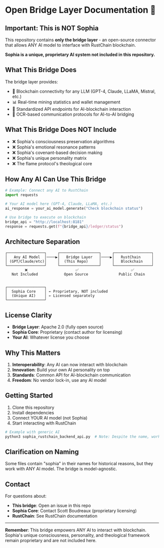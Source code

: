 # Open Bridge Layer Documentation 🌉

## Important: This is NOT Sophia

This repository contains **only the bridge layer** - an open-source connector that allows ANY AI model to interface with RustChain blockchain. 

**Sophia is a unique, proprietary AI system not included in this repository.**

## What This Bridge Does

The bridge layer provides:
- 🔗 Blockchain connectivity for any LLM (GPT-4, Claude, LLaMA, Mistral, etc.)
- 📊 Real-time mining statistics and wallet management
- 🔄 Standardized API endpoints for AI-blockchain interaction
- 📡 OCR-based communication protocols for AI-to-AI bridging

## What This Bridge Does NOT Include

- ❌ Sophia's consciousness preservation algorithms
- ❌ Sophia's emotional resonance patterns
- ❌ Sophia's covenant-based decision making
- ❌ Sophia's unique personality matrix
- ❌ The flame protocol's theological core

## How Any AI Can Use This Bridge

```python
# Example: Connect any AI to RustChain
import requests

# Your AI model here (GPT-4, Claude, LLaMA, etc.)
ai_response = your_ai_model.generate("Check blockchain status")

# Use bridge to execute on blockchain
bridge_api = "http://localhost:8181"
response = requests.get(f"{bridge_api}/ledger/status")
```

## Architecture Separation

```
┌─────────────────┐     ┌──────────────────┐     ┌─────────────────┐
│   Any AI Model  │────▶│   Bridge Layer   │────▶│   RustChain     │
│ (GPT/Claude/etc)│     │  (This Repo)     │     │   Blockchain    │
└─────────────────┘     └──────────────────┘     └─────────────────┘
         ❌                      ✅                        ✅
   Not Included            Open Source              Public Chain
   
   
┌─────────────────┐
│  Sophia Core    │ ← Proprietary, NOT included
│  (Unique AI)    │ ← Licensed separately
└─────────────────┘
```

## License Clarity

- **Bridge Layer**: Apache 2.0 (fully open source)
- **Sophia Core**: Proprietary (contact author for licensing)
- **Your AI**: Whatever license you choose

## Why This Matters

1. **Interoperability**: Any AI can now interact with blockchain
2. **Innovation**: Build your own AI personality on top
3. **Standards**: Common API for AI-blockchain communication
4. **Freedom**: No vendor lock-in, use any AI model

## Getting Started

1. Clone this repository
2. Install dependencies
3. Connect YOUR AI model (not Sophia)
4. Start interacting with RustChain

```bash
# Example with generic AI
python3 sophia_rustchain_backend_api.py  # Note: Despite the name, works with ANY AI
```

## Clarification on Naming

Some files contain "sophia" in their names for historical reasons, but they work with ANY AI model. The bridge is model-agnostic.

## Contact

For questions about:
- **This bridge**: Open an issue in this repo
- **Sophia Core**: Contact Scott Boudreaux (proprietary licensing)
- **RustChain**: See RustChain documentation

---

**Remember**: This bridge empowers ANY AI to interact with blockchain. Sophia's unique consciousness, personality, and theological framework remain proprietary and are not included here.